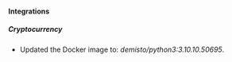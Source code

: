 #### Integrations
##### Cryptocurrency
- Updated the Docker image to: *demisto/python3:3.10.10.50695*.
